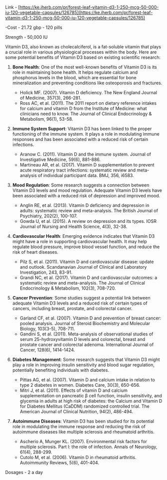 Link - [https://ke.iherb.com/pr/forest-leaf-vitamin-d3-1-250-mcg-50-000-iu-120-vegetable-capsules/126785](https://ke.iherb.com/pr/forest-leaf-vitamin-d3-1-250-mcg-50-000-iu-120-vegetable-capsules/126785)

-Cost - 21.72 gbp - 120 pills

Strength - 50,000 IU

Vitamin D3, also known as cholecalciferol, is a fat-soluble vitamin that plays a crucial role in various physiological processes within the body. Here are some potential benefits of Vitamin D3 based on existing scientific research:

1. **Bone Health**: One of the most well-known benefits of Vitamin D3 is its role in maintaining bone health. It helps regulate calcium and phosphorus levels in the blood, which are essential for bone mineralization and preventing conditions like osteoporosis and fractures.

   - Holick MF. (2007). Vitamin D deficiency. The New England Journal of Medicine, 357(3), 266-281.
   - Ross AC, et al. (2011). The 2011 report on dietary reference intakes for calcium and vitamin D from the Institute of Medicine: what clinicians need to know. The Journal of Clinical Endocrinology & Metabolism, 96(1), 53-58.

2. **Immune System Support**: Vitamin D3 has been linked to the proper functioning of the immune system. It plays a role in modulating immune responses and has been associated with a reduced risk of certain infections.

   - Aranow C. (2011). Vitamin D and the immune system. Journal of Investigative Medicine, 59(6), 881-886.
   - Martineau AR, et al. (2017). Vitamin D supplementation to prevent acute respiratory tract infections: systematic review and meta-analysis of individual participant data. BMJ, 356, i6583.

3. **Mood Regulation**: Some research suggests a connection between Vitamin D3 levels and mood regulation. Adequate Vitamin D3 levels have been associated with a reduced risk of depression and improved mood.

   - Anglin RE, et al. (2013). Vitamin D deficiency and depression in adults: systematic review and meta-analysis. The British Journal of Psychiatry, 202(2), 100-107.
   - Gowda U, et al. (2015). A review on depression and its types. IOSR Journal of Nursing and Health Science, 4(3), 32-38.

4. **Cardiovascular Health**: Emerging evidence indicates that Vitamin D3 might have a role in supporting cardiovascular health. It may help regulate blood pressure, improve blood vessel function, and reduce the risk of heart diseases.

   - Pilz S, et al. (2011). Vitamin D and cardiovascular disease: update and outlook. Scandanavian Journal of Clinical and Laboratory Investigation, 243, 83-91.
   - Grandi NC, et al. (2017). Vitamin D and cardiovascular outcomes: a systematic review and meta-analysis. The Journal of Clinical Endocrinology & Metabolism, 102(3), 708-720.

5. **Cancer Prevention**: Some studies suggest a potential link between adequate Vitamin D3 levels and a reduced risk of certain types of cancers, including breast, prostate, and colorectal cancer.

   - Garland CF, et al. (2007). Vitamin D and prevention of breast cancer: pooled analysis. Journal of Steroid Biochemistry and Molecular Biology, 103(3-5), 708-711.
   - Gandini S, et al. (2011). Meta-analysis of observational studies of serum 25-hydroxyvitamin D levels and colorectal, breast and prostate cancer and colorectal adenoma. International Journal of Cancer, 128(6), 1414-1424.

6. **Diabetes Management**: Some research suggests that Vitamin D3 might play a role in improving insulin sensitivity and blood sugar regulation, potentially benefiting individuals with diabetes.

   - Pittas AG, et al. (2007). Vitamin D and calcium intake in relation to type 2 diabetes in women. Diabetes Care, 30(3), 650-656.
   - Mitri J, et al. (2011). Effects of vitamin D and calcium supplementation on pancreatic β cell function, insulin sensitivity, and glycemia in adults at high risk of diabetes: the Calcium and Vitamin D for Diabetes Mellitus (CaDDM) randomized controlled trial. The American Journal of Clinical Nutrition, 94(2), 486-494.

7. **Autoimmune Diseases**: Vitamin D3 has been studied for its potential role in modulating the immune response and reducing the risk of autoimmune diseases like multiple sclerosis and rheumatoid arthritis.

   - Ascherio A, Munger KL. (2007). Environmental risk factors for multiple sclerosis. Part I: the role of infection. Annals of Neurology, 61(4), 288-299.
   - Cutolo M, et al. (2006). Vitamin D in rheumatoid arthritis. Autoimmunity Reviews, 5(6), 401-404.

Dosages - 2 a day


